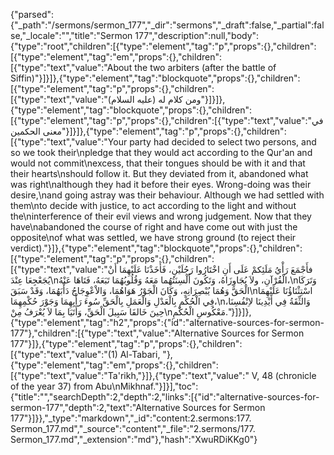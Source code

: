 {"parsed":{"_path":"/sermons/sermon_177","_dir":"sermons","_draft":false,"_partial":false,"_locale":"","title":"Sermon 177","description":null,"body":{"type":"root","children":[{"type":"element","tag":"p","props":{},"children":[{"type":"element","tag":"em","props":{},"children":[{"type":"text","value":"About the two arbiters (after the battle of Siffin)"}]}]},{"type":"element","tag":"blockquote","props":{},"children":[{"type":"element","tag":"p","props":{},"children":[{"type":"text","value":"ومن كلام له (عليه السلام)"}]}]},{"type":"element","tag":"blockquote","props":{},"children":[{"type":"element","tag":"p","props":{},"children":[{"type":"text","value":"في معنى الحكمين"}]}]},{"type":"element","tag":"p","props":{},"children":[{"type":"text","value":"Your party had decided to select two persons, and so we took their\npledge that they would act according to the Qur'an and would not commit\nexcess, that their tongues should be with it and that their hearts\nshould follow it. But they deviated from it, abandoned what was right\nalthough they had it before their eyes. Wrong-doing was their desire,\nand going astray was their behaviour. Although we had settled with them\nto decide with justice, to act according to the light and without the\ninterference of their evil views and wrong judgement. Now that they have\nabandoned the course of right and have come out with just the opposite\nof what was settled, we have strong ground (to reject their verdict)."}]},{"type":"element","tag":"blockquote","props":{},"children":[{"type":"element","tag":"p","props":{},"children":[{"type":"text","value":"فأَجْمَعَ رَأْيُ مَلَئِكمْ عَلَى أَنِ اخْتَارُوا رَجُلَيْنِ، فَأَخَذْنَا عَلَيْهِمَا أَنْ يُجَعْجِعَا عِنْدَ\nالْقُرْآنِ، ولاَ يُجَاوِزَاهُ، وَتَكُونَ أَلْسِنَتُهُما مَعَهُ وَقُلُوبُهُمَا تَبَعَهُ، فَتَاهَا عَنْهُ،\nوَتَرَكَا الْحَقَّ وَهُمَا يُبْصِرَانِهِ، وَكَانَ الْجَوْرُ هَوَاهُمَا، وَالاْعْوِجَاجُ دَأْبَهُمَا، وَقَدْ سَبَقَ\nاسْتِثْنَاؤُنَا عَلَيْهِمَا فِي الْحُكْمِ بِالْعَدْلِ وَالْعَمَلِ بِالْحَقِّ سُوءَ رَأْيِهِمَا وَجَوْرَ حُكْمِهِمَا،\nوَالثِّقَةُ فِي أَيْدِينَا لاِنْفُسِنَا، حِينَ خَالفَا سَبِيلَ الْحَقِّ، وَأَتَيَا بِمَا لاَ يُعْرَفُ مِنْ\nمَعْكُوسِ الْحُكْمِ."}]}]},{"type":"element","tag":"h2","props":{"id":"alternative-sources-for-sermon-177"},"children":[{"type":"text","value":"Alternative Sources for Sermon 177"}]},{"type":"element","tag":"p","props":{},"children":[{"type":"text","value":"(1) Al-Tabari, "},{"type":"element","tag":"em","props":{},"children":[{"type":"text","value":"Ta'rikh,"}]},{"type":"text","value":" V, 48 (chronicle of the year 37) from Abu\nMikhnaf."}]}],"toc":{"title":"","searchDepth":2,"depth":2,"links":[{"id":"alternative-sources-for-sermon-177","depth":2,"text":"Alternative Sources for Sermon 177"}]}},"_type":"markdown","_id":"content:2.sermons:177. Sermon_177.md","_source":"content","_file":"2.sermons/177. Sermon_177.md","_extension":"md"},"hash":"XwuRDiKKg0"}